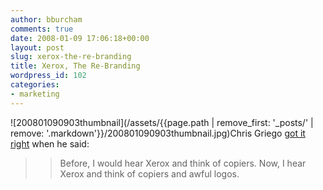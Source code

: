```yaml
---
author: bburcham
comments: true
date: 2008-01-09 17:06:18+00:00
layout: post
slug: xerox-the-re-branding
title: Xerox, The Re-Branding
wordpress_id: 102
categories:
- marketing
---
```


![200801090903thumbnail](/assets/{{page.path | remove_first: '_posts/' | remove: '.markdown'}}/200801090903thumbnail.jpg)Chris Griego [got it right](http://twitter.com/cgriego) when he said:


<blockquote>

> 
> Before, I would hear Xerox and think of copiers. Now, I hear Xerox and think of copiers and awful logos.
> 
> 
</blockquote>
